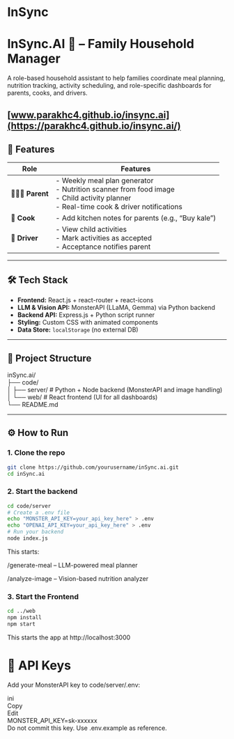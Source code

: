 # InSync

# InSync.AI 🏡 – Family Household Manager

A role-based household assistant to help families coordinate meal planning, nutrition tracking, activity scheduling, and role-specific dashboards for parents, cooks, and drivers.

[www.parakhc4.github.io/insync.ai](https://parakhc4.github.io/insync.ai/)
---

## 🚀 Features

| Role       | Features |
|------------|----------|
| 👩‍👩‍👧 **Parent** | - Weekly meal plan generator<br/>- Nutrition scanner from food image<br/>- Child activity planner<br/>- Real-time cook & driver notifications |
| 🍳 **Cook** | - Add kitchen notes for parents (e.g., “Buy kale”) |
| 🚗 **Driver** | - View child activities<br/>- Mark activities as accepted<br/>- Acceptance notifies parent |

---

## 🛠️ Tech Stack

- **Frontend:** React.js + react-router + react-icons
- **LLM & Vision API:** MonsterAPI (LLaMA, Gemma) via Python backend
- **Backend API:** Express.js + Python script runner
- **Styling:** Custom CSS with animated components
- **Data Store:** `localStorage` (no external DB)

---

## 🧩 Project Structure

inSync.ai/<br/>
├── code/<br/>
│ ├── server/ # Python + Node backend (MonsterAPI and image handling)<br/>
│ └── web/ # React frontend (UI for all dashboards)<br/>
└── README.md<br/>


---

## ⚙️ How to Run

### 1. Clone the repo

```bash
git clone https://github.com/yourusername/inSync.ai.git
cd inSync.ai
```

### 2. Start the backend

```bash
cd code/server
# Create a .env file
echo "MONSTER_API_KEY=your_api_key_here" > .env
echo "OPENAI_API_KEY=your_api_key_here" > .env
# Run your backend
node index.js
```
This starts:

/generate-meal – LLM-powered meal planner

/analyze-image – Vision-based nutrition analyzer

### 3. Start the Frontend

```bash 
cd ../web
npm install
npm start
```
This starts the app at http://localhost:3000

# 🔐 API Keys
Add your MonsterAPI key to code/server/.env:

ini<br>
Copy<br>
Edit<br>
MONSTER_API_KEY=sk-xxxxxx<br>
Do not commit this key. Use .env.example as reference.
